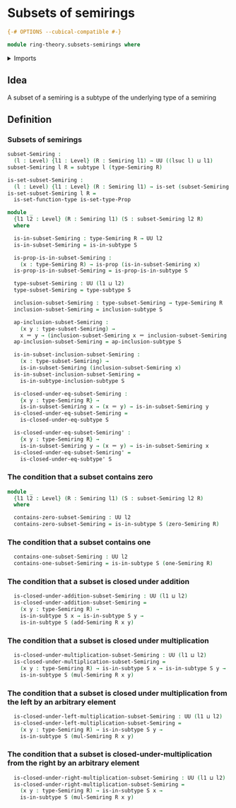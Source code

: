 # Subsets of semirings

```agda
{-# OPTIONS --cubical-compatible #-}

module ring-theory.subsets-semirings where
```

<details><summary>Imports</summary>

```agda
open import foundation.identity-types
open import foundation.propositional-extensionality
open import foundation.propositions
open import foundation.sets
open import foundation.subtypes
open import foundation.universe-levels

open import ring-theory.semirings
```

</details>

## Idea

A subset of a semiring is a subtype of the underlying type of a semiring

## Definition

### Subsets of semirings

```agda
subset-Semiring :
  (l : Level) {l1 : Level} (R : Semiring l1) → UU ((lsuc l) ⊔ l1)
subset-Semiring l R = subtype l (type-Semiring R)

is-set-subset-Semiring :
  (l : Level) {l1 : Level} (R : Semiring l1) → is-set (subset-Semiring l R)
is-set-subset-Semiring l R =
  is-set-function-type is-set-type-Prop

module _
  {l1 l2 : Level} (R : Semiring l1) (S : subset-Semiring l2 R)
  where

  is-in-subset-Semiring : type-Semiring R → UU l2
  is-in-subset-Semiring = is-in-subtype S

  is-prop-is-in-subset-Semiring :
    (x : type-Semiring R) → is-prop (is-in-subset-Semiring x)
  is-prop-is-in-subset-Semiring = is-prop-is-in-subtype S

  type-subset-Semiring : UU (l1 ⊔ l2)
  type-subset-Semiring = type-subtype S

  inclusion-subset-Semiring : type-subset-Semiring → type-Semiring R
  inclusion-subset-Semiring = inclusion-subtype S

  ap-inclusion-subset-Semiring :
    (x y : type-subset-Semiring) →
    x ＝ y → (inclusion-subset-Semiring x ＝ inclusion-subset-Semiring y)
  ap-inclusion-subset-Semiring = ap-inclusion-subtype S

  is-in-subset-inclusion-subset-Semiring :
    (x : type-subset-Semiring) →
    is-in-subset-Semiring (inclusion-subset-Semiring x)
  is-in-subset-inclusion-subset-Semiring =
    is-in-subtype-inclusion-subtype S

  is-closed-under-eq-subset-Semiring :
    {x y : type-Semiring R} →
    is-in-subset-Semiring x → (x ＝ y) → is-in-subset-Semiring y
  is-closed-under-eq-subset-Semiring =
    is-closed-under-eq-subtype S

  is-closed-under-eq-subset-Semiring' :
    {x y : type-Semiring R} →
    is-in-subset-Semiring y → (x ＝ y) → is-in-subset-Semiring x
  is-closed-under-eq-subset-Semiring' =
    is-closed-under-eq-subtype' S
```

### The condition that a subset contains zero

```agda
module _
  {l1 l2 : Level} (R : Semiring l1) (S : subset-Semiring l2 R)
  where

  contains-zero-subset-Semiring : UU l2
  contains-zero-subset-Semiring = is-in-subtype S (zero-Semiring R)
```

### The condition that a subset contains one

```agda
  contains-one-subset-Semiring : UU l2
  contains-one-subset-Semiring = is-in-subtype S (one-Semiring R)
```

### The condition that a subset is closed under addition

```agda
  is-closed-under-addition-subset-Semiring : UU (l1 ⊔ l2)
  is-closed-under-addition-subset-Semiring =
    (x y : type-Semiring R) →
    is-in-subtype S x → is-in-subtype S y →
    is-in-subtype S (add-Semiring R x y)
```

### The condition that a subset is closed under multiplication

```agda
  is-closed-under-multiplication-subset-Semiring : UU (l1 ⊔ l2)
  is-closed-under-multiplication-subset-Semiring =
    (x y : type-Semiring R) → is-in-subtype S x → is-in-subtype S y →
    is-in-subtype S (mul-Semiring R x y)
```

### The condition that a subset is closed under multiplication from the left by an arbitrary element

```agda
  is-closed-under-left-multiplication-subset-Semiring : UU (l1 ⊔ l2)
  is-closed-under-left-multiplication-subset-Semiring =
    (x y : type-Semiring R) → is-in-subtype S y →
    is-in-subtype S (mul-Semiring R x y)
```

### The condition that a subset is closed-under-multiplication from the right by an arbitrary element

```agda
  is-closed-under-right-multiplication-subset-Semiring : UU (l1 ⊔ l2)
  is-closed-under-right-multiplication-subset-Semiring =
    (x y : type-Semiring R) → is-in-subtype S x →
    is-in-subtype S (mul-Semiring R x y)
```
